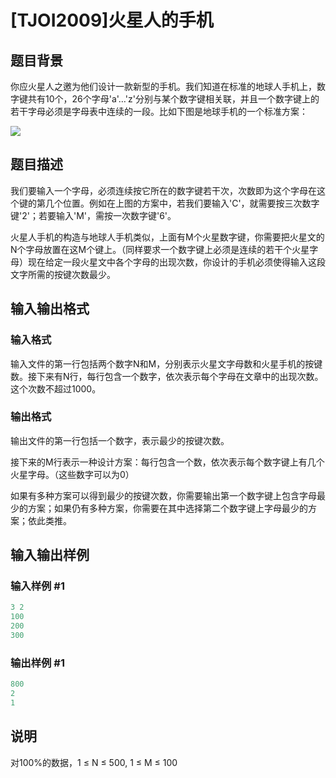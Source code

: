 # [TJOI2009]火星人的手机

## 题目背景

你应火星人之邀为他们设计一款新型的手机。我们知道在标准的地球人手机上，数字键共有10个，26个字母'a'…'z'分别与某个数字键相关联，并且一个数字键上的若干字母必须是字母表中连续的一段。比如下图是地球手机的一个标准方案：

![](https://cdn.luogu.com.cn/upload/pic/6103.png)

## 题目描述

我们要输入一个字母，必须连续按它所在的数字键若干次，次数即为这个字母在这个键的第几个位置。例如在上图的方案中，若我们要输入'C'，就需要按三次数字键'2'；若要输入'M'，需按一次数字键'6'。

火星人手机的构造与地球人手机类似，上面有M个火星数字键，你需要把火星文的N个字母放置在这M个键上。（同样要求一个数字键上必须是连续的若干个火星字母）现在给定一段火星文中各个字母的出现次数，你设计的手机必须使得输入这段文字所需的按键次数最少。

## 输入输出格式

### 输入格式

输入文件的第一行包括两个数字N和M，分别表示火星文字母数和火星手机的按键数。接下来有N行，每行包含一个数字，依次表示每个字母在文章中的出现次数。这个次数不超过1000。

### 输出格式

输出文件的第一行包括一个数字，表示最少的按键次数。

接下来的M行表示一种设计方案：每行包含一个数，依次表示每个数字键上有几个火星字母。（这些数字可以为0）

如果有多种方案可以得到最少的按键次数，你需要输出第一个数字键上包含字母最少的方案；如果仍有多种方案，你需要在其中选择第二个数字键上字母最少的方案；依此类推。

## 输入输出样例

### 输入样例 #1

```cpp
3 2
100
200
300

```
### 输出样例 #1

```cpp
800
2
1

```
## 说明

对100%的数据，1 ≤ N ≤ 500, 1 ≤ M ≤ 100

